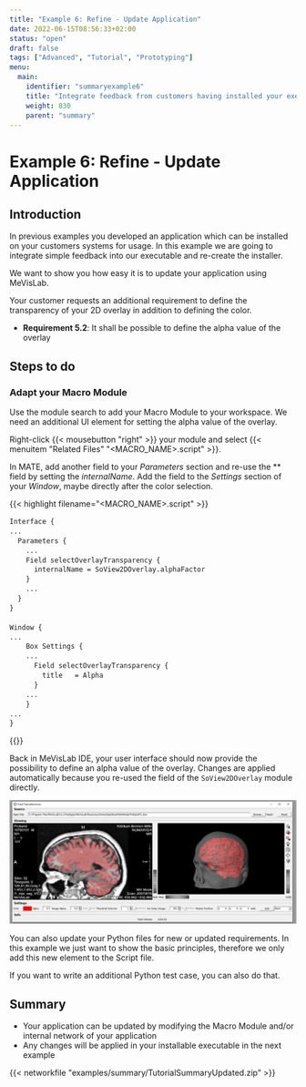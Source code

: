 ```yaml
---
title: "Example 6: Refine - Update Application"
date: 2022-06-15T08:56:33+02:00
status: "open"
draft: false
tags: ["Advanced", "Tutorial", "Prototyping"]
menu: 
  main:
    identifier: "summaryexample6"
    title: "Integrate feedback from customers having installed your executable and adapt your test cases from Example 4."
    weight: 830
    parent: "summary"
---
```

# Example 6: Refine - Update Application
## Introduction
In previous examples you developed an application which can be installed on your customers systems for usage. In this example we are going to integrate simple feedback into our executable and re-create the installer.

We want to show you how easy it is to update your application using MeVisLab.

Your customer requests an additional requirement to define the transparency of your 2D overlay in addition to defining the color.
* **Requirement 5.2**: It shall be possible to define the alpha value of the overlay

## Steps to do
### Adapt your Macro Module
Use the module search to add your Macro Module to your workspace. We need an additional UI element for setting the alpha value of the overlay.

Right-click {{< mousebutton "right" >}} your module and select {{< menuitem "Related Files" "<MACRO_NAME>.script" >}}.

In MATE, add another field to your *Parameters* section and re-use the ** field by setting the *internalName*. Add the field to the *Settings* section of your *Window*, maybe directly after the color selection.

{{< highlight filename="<MACRO_NAME>.script" >}}
```Stan
Interface {
...
  Parameters {
    ...
    Field selectOverlayTransparency {
      internalName = SoView2DOverlay.alphaFactor
    }
    ...
  }
}

Window {
...
    Box Settings {
    ...
      Field selectOverlayTransparency {
        title   = Alpha
      }
    ...
    }
...
}
```
{{</highlight>}}

Back in MeVisLab IDE, your user interface should now provide the possibility to define an alpha value of the overlay. Changes are applied automatically because you re-used the field of the `SoView2DOverlay` module directly.

![Updated User Interface](/images/tutorials/summary/Example6_1.png "Updated User Interface")

You can also update your Python files for new or updated requirements. In this example we just want to show the basic principles, therefore we only add this new element to the Script file.

If you want to write an additional Python test case, you can also do that.

## Summary
* Your application can be updated by modifying the Macro Module and/or internal network of your application
* Any changes will be applied in your installable executable in the next example

{{< networkfile "examples/summary/TutorialSummaryUpdated.zip" >}}
